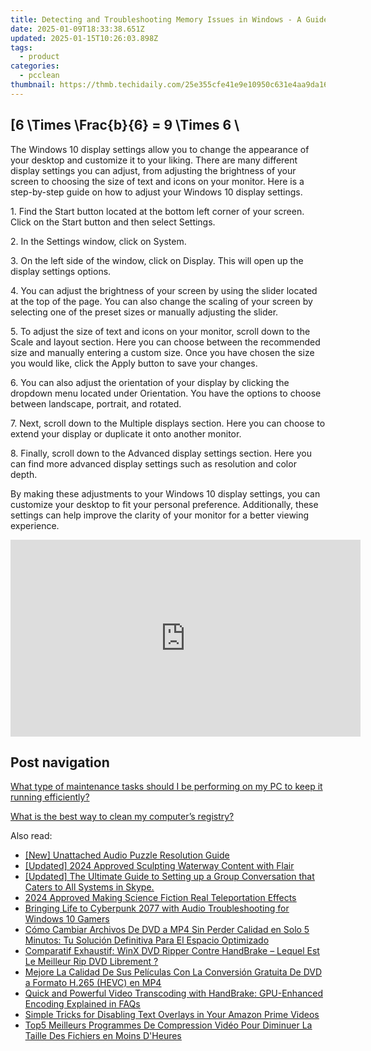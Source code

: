 ```yaml
---
title: Detecting and Troubleshooting Memory Issues in Windows - A Guide by YL Computing
date: 2025-01-09T18:33:38.651Z
updated: 2025-01-15T10:26:03.898Z
tags:
  - product
categories:
  - pcclean
thumbnail: https://thmb.techidaily.com/25e355cfe41e9e10950c631e4aa9da16590e30c123d991c0d3d8b6703e367f7f.png
---
```


## \[6 \Times \Frac{b}{6} = 9 \Times 6 \

The Windows 10 display settings allow you to change the appearance of your desktop and customize it to your liking. There are many different display settings you can adjust, from adjusting the brightness of your screen to choosing the size of text and icons on your monitor. Here is a step-by-step guide on how to adjust your Windows 10 display settings. 

1\. Find the Start button located at the bottom left corner of your screen. Click on the Start button and then select Settings.

2\. In the Settings window, click on System.

3\. On the left side of the window, click on Display. This will open up the display settings options. 

4\. You can adjust the brightness of your screen by using the slider located at the top of the page. You can also change the scaling of your screen by selecting one of the preset sizes or manually adjusting the slider.

5\. To adjust the size of text and icons on your monitor, scroll down to the Scale and layout section. Here you can choose between the recommended size and manually entering a custom size. Once you have chosen the size you would like, click the Apply button to save your changes.

6\. You can also adjust the orientation of your display by clicking the dropdown menu located under Orientation. You have the options to choose between landscape, portrait, and rotated.

7\. Next, scroll down to the Multiple displays section. Here you can choose to extend your display or duplicate it onto another monitor.

8\. Finally, scroll down to the Advanced display settings section. Here you can find more advanced display settings such as resolution and color depth. 

By making these adjustments to your Windows 10 display settings, you can customize your desktop to fit your personal preference. Additionally, these settings can help improve the clarity of your monitor for a better viewing experience.

<!-- affiliate ads begin -->
<iframe width="560" height="315" src="https://www.youtube.com/embed/43goO8X0iX0?si=48Cqf6td2q_6T6h3" title="YouTube video player" frameborder="0" allow="accelerometer; autoplay; clipboard-write; encrypted-media; gyroscope; picture-in-picture; web-share" referrerpolicy="strict-origin-when-cross-origin" allowfullscreen></iframe>
<!-- affiliate ads end -->

## Post navigation

[What type of maintenance tasks should I be performing on my PC to keep it running efficiently?](https://tools.techidaily.com/pcclean/products/)

[What is the best way to clean my computer’s registry?](https://tools.techidaily.com/pcclean/products/)

<ins class="adsbygoogle"
     style="display:block"
     data-ad-format="autorelaxed"
     data-ad-client="ca-pub-7571918770474297"
     data-ad-slot="1223367746"></ins>

<ins class="adsbygoogle"
     style="display:block"
     data-ad-client="ca-pub-7571918770474297"
     data-ad-slot="8358498916"
     data-ad-format="auto"
     data-full-width-responsive="true"></ins>

<span class="atpl-alsoreadstyle">Also read:</span>
<div><ul>
<li><a href="https://fox-access.techidaily.com/new-unattached-audio-puzzle-resolution-guide/"><u>[New] Unattached Audio Puzzle Resolution Guide</u></a></li>
<li><a href="https://youtube-tips.techidaily.com/ed-2024-approved-sculpting-waterway-content-with-flair/"><u>[Updated] 2024 Approved Sculpting Waterway Content with Flair</u></a></li>
<li><a href="https://screen-recording.techidaily.com/1715860187220-updated-the-ultimate-guide-to-setting-up-a-group-conversation-that-caters-to-all-systems-in-skype/"><u>[Updated] The Ultimate Guide to Setting up a Group Conversation that Caters to All Systems in Skype.</u></a></li>
<li><a href="https://extra-approaches.techidaily.com/2024-approved-making-science-fiction-real-teleportation-effects/"><u>2024 Approved Making Science Fiction Real Teleportation Effects</u></a></li>
<li><a href="https://sound-issues.techidaily.com/bringing-life-to-cyberpunk-2077-with-audio-troubleshooting-for-windows-10-gamers/"><u>Bringing Life to Cyberpunk 2077 with Audio Troubleshooting for Windows 10 Gamers</u></a></li>
<li><a href="https://discover-awesome.techidaily.com/como-cambiar-archivos-de-dvd-a-mp4-sin-perder-calidad-en-solo-5-minutos-tu-solucion-definitiva-para-el-espacio-optimizado/"><u>Cómo Cambiar Archivos De DVD a MP4 Sin Perder Calidad en Solo 5 Minutos: Tu Solución Definitiva Para El Espacio Optimizado</u></a></li>
<li><a href="https://discover-awesome.techidaily.com/comparatif-exhaustif-winx-dvd-ripper-contre-handbrake-lequel-est-le-meilleur-rip-dvd-librement/"><u>Comparatif Exhaustif: WinX DVD Ripper Contre HandBrake – Lequel Est Le Meilleur Rip DVD Librement ?</u></a></li>
<li><a href="https://discover-awesome.techidaily.com/mejore-la-calidad-de-sus-peliculas-con-la-conversion-gratuita-de-dvd-a-formato-h265-hevc-en-mp4/"><u>Mejore La Calidad De Sus Películas Con La Conversión Gratuita De DVD a Formato H.265 (HEVC) en MP4</u></a></li>
<li><a href="https://discover-awesome.techidaily.com/quick-and-powerful-video-transcoding-with-handbrake-gpu-enhanced-encoding-explained-in-faqs/"><u>Quick and Powerful Video Transcoding with HandBrake: GPU-Enhanced Encoding Explained in FAQs</u></a></li>
<li><a href="https://tech-renaissance.techidaily.com/simple-tricks-for-disabling-text-overlays-in-your-amazon-prime-videos/"><u>Simple Tricks for Disabling Text Overlays in Your Amazon Prime Videos</u></a></li>
<li><a href="https://discover-awesome.techidaily.com/top5-meilleurs-programmes-de-compression-video-pour-diminuer-la-taille-des-fichiers-en-moins-dheures/"><u>Top5 Meilleurs Programmes De Compression Vidéo Pour Diminuer La Taille Des Fichiers en Moins D'Heures</u></a></li>
</ul></div>

